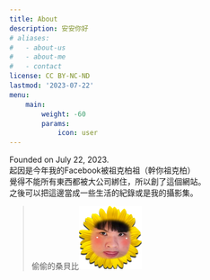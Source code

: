 ```yaml
---
title: About
description: 安安你好
# aliases:
#   - about-us
#   - about-me
#   - contact
license: CC BY-NC-ND
lastmod: '2023-07-22'
menu:
    main: 
        weight: -60
        params:
            icon: user
---
```


Founded on July 22, 2023.  
起因是今年我的Facebook被祖克柏祖（幹你祖克柏）  
覺得不能所有東西都被大公司綁住，所以創了這個網站。  
之後可以把這邊當成一些生活的紀錄或是我的攝影集。

> 偷偷的桑貝比![](nlnlsunbaby.png)